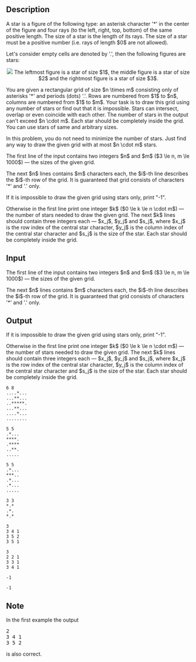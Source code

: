 ## Description

<div><p>A <span class="tex-font-style-it">star</span> is a figure of the following type: an asterisk character '<span class="tex-font-style-tt">*</span>' in the center of the figure and four rays (to the left, right, top, bottom) of the same positive length. The size of a <span class="tex-font-style-it">star</span> is the length of its rays. The size of a star must be a positive number (i.e. rays of length $0$ are not allowed).</p><p>Let's consider empty cells are denoted by '<span class="tex-font-style-tt">.</span>', then the following figures are <span class="tex-font-style-it">stars</span>:</p><center> <img class="tex-graphics" src="file://6JlfcsMz.png" style="max-width: 100.0%;max-height: 100.0%;"> <span class="tex-font-size-small">The leftmost figure is a <span class="tex-font-style-it">star</span> of size $1$, the middle figure is a <span class="tex-font-style-it">star</span> of size $2$ and the rightmost figure is a <span class="tex-font-style-it">star</span> of size $3$.</span> </center><p>You are given a rectangular grid of size $n \times m$ consisting only of asterisks '<span class="tex-font-style-tt">*</span>' and periods (dots) '<span class="tex-font-style-tt">.</span>'. Rows are numbered from $1$ to $n$, columns are numbered from $1$ to $m$. Your task is to draw this grid using <span class="tex-font-style-it">any</span> number of <span class="tex-font-style-it">stars</span> or find out that it is impossible. <span class="tex-font-style-it">Stars</span> can intersect, overlap or even coincide with each other. The number of <span class="tex-font-style-it">stars</span> in the output can't exceed $n \cdot m$. Each star should be completely inside the grid. You can use stars of same and arbitrary sizes.</p><p><span class="tex-font-style-it">In this problem, you do not need to minimize the number of stars. Just find any way to draw the given grid with at most $n \cdot m$ stars.</span></p></div><div class="input-specification"><p>The first line of the input contains two integers $n$ and $m$ ($3 \le n, m \le 1000$) — the sizes of the given grid.</p><p>The next $n$ lines contains $m$ characters each, the $i$-th line describes the $i$-th row of the grid. It is guaranteed that grid consists of characters '<span class="tex-font-style-tt">*</span>' and '<span class="tex-font-style-tt">.</span>' only.</p></div><div class="output-specification"><p>If it is impossible to draw the given grid using <span class="tex-font-style-it">stars</span> only, print "<span class="tex-font-style-tt">-1</span>".</p><p>Otherwise in the first line print one integer $k$ ($0 \le k \le n \cdot m$) — the number of <span class="tex-font-style-it">stars</span> needed to draw the given grid. The next $k$ lines should contain three integers each — $x_j$, $y_j$ and $s_j$, where $x_j$ is the row index of the central <span class="tex-font-style-it">star</span> character, $y_j$ is the column index of the central <span class="tex-font-style-it">star</span> character and $s_j$ is the size of the <span class="tex-font-style-it">star</span>. Each <span class="tex-font-style-it">star</span> should be completely inside the grid.</p></div>

## Input

<p>The first line of the input contains two integers $n$ and $m$ ($3 \le n, m \le 1000$) — the sizes of the given grid.</p><p>The next $n$ lines contains $m$ characters each, the $i$-th line describes the $i$-th row of the grid. It is guaranteed that grid consists of characters '<span class="tex-font-style-tt">*</span>' and '<span class="tex-font-style-tt">.</span>' only.</p>

## Output

<p>If it is impossible to draw the given grid using <span class="tex-font-style-it">stars</span> only, print "<span class="tex-font-style-tt">-1</span>".</p><p>Otherwise in the first line print one integer $k$ ($0 \le k \le n \cdot m$) — the number of <span class="tex-font-style-it">stars</span> needed to draw the given grid. The next $k$ lines should contain three integers each — $x_j$, $y_j$ and $s_j$, where $x_j$ is the row index of the central <span class="tex-font-style-it">star</span> character, $y_j$ is the column index of the central <span class="tex-font-style-it">star</span> character and $s_j$ is the size of the <span class="tex-font-style-it">star</span>. Each <span class="tex-font-style-it">star</span> should be completely inside the grid.</p>





```input1
6 8
....*...
...**...
..*****.
...**...
....*...
........

```




```input2
5 5
.*...
****.
.****
..**.
.....

```




```input3
5 5
.*...
***..
.*...
.*...
.....

```




```input4
3 3
*.*
.*.
*.*

```




```output1
3
3 4 1
3 5 2
3 5 1

```




```output2
3
2 2 1
3 3 1
3 4 1

```




```output3
-1

```




```output4
-1

```



## Note

<p>In the first example the output </p><pre class="verbatim">2<br>3 4 1<br>3 5 2<br></pre><p>is also correct.</p>
